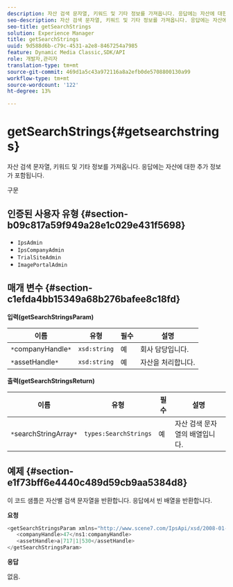 ```yaml
---
description: 자산 검색 문자열, 키워드 및 기타 정보를 가져옵니다. 응답에는 자산에 대한 추가 정보가 포함됩니다.
seo-description: 자산 검색 문자열, 키워드 및 기타 정보를 가져옵니다. 응답에는 자산에 대한 추가 정보가 포함됩니다.
seo-title: getSearchStrings
solution: Experience Manager
title: getSearchStrings
uuid: 9d588d6b-c79c-4531-a2e8-8467254a7985
feature: Dynamic Media Classic,SDK/API
role: 개발자,관리자
translation-type: tm+mt
source-git-commit: 469d1a5c43a972116a8a2efb0de5708800130a99
workflow-type: tm+mt
source-wordcount: '122'
ht-degree: 13%

---
```



# getSearchStrings{#getsearchstrings}

자산 검색 문자열, 키워드 및 기타 정보를 가져옵니다. 응답에는 자산에 대한 추가 정보가 포함됩니다.

구문

## 인증된 사용자 유형 {#section-b09c817a59f949a28e1c029e431f5698}

* `IpsAdmin`
* `IpsCompanyAdmin`
* `TrialSiteAdmin`
* `ImagePortalAdmin`

## 매개 변수 {#section-c1efda4bb15349a68b276bafee8c18fd}

**입력(getSearchStringsParam)**

| 이름 | 유형 | 필수 | 설명 |
|---|---|---|---|
| `*`companyHandle`*` | `xsd:string` | 예 | 회사 담당입니다. |
| `*`assetHandle`*` | `xsd:string` | 예 | 자산을 처리합니다. |

**출력(getSearchStringsReturn)**

| 이름 | 유형 | 필수 | 설명 |
|---|---|---|---|
| `*`searchStringArray`*` | `types:SearchStrings` | 예 | 자산 검색 문자열의 배열입니다. |

## 예제 {#section-e1f73bff6e4440c489d59cb9aa5384d8}

이 코드 샘플은 자산별 검색 문자열을 반환합니다. 응답에서 빈 배열을 반환합니다.

**요청**

```java
<getSearchStringsParam xmlns="http://www.scene7.com/IpsApi/xsd/2008-01-15">
   <companyHandle>47</ns1:companyHandle>
   <assetHandle>a|717|1|530</assetHandle>
</getSearchStringsParam>
```

**응답**

없음.
